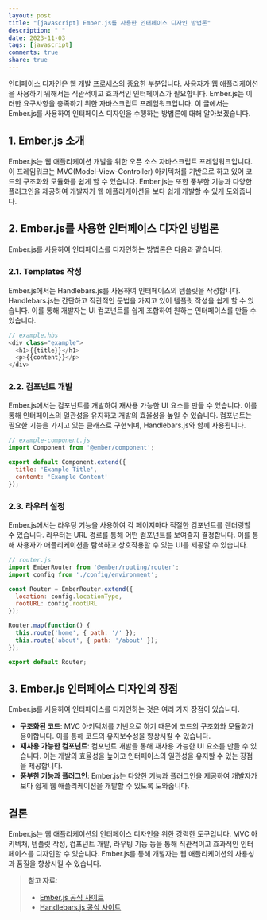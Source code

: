 ```yaml
---
layout: post
title: "[javascript] Ember.js를 사용한 인터페이스 디자인 방법론"
description: " "
date: 2023-11-03
tags: [javascript]
comments: true
share: true
---
```


인터페이스 디자인은 웹 개발 프로세스의 중요한 부분입니다. 사용자가 웹 애플리케이션을 사용하기 위해서는 직관적이고 효과적인 인터페이스가 필요합니다. Ember.js는 이러한 요구사항을 충족하기 위한 자바스크립트 프레임워크입니다. 이 글에서는 Ember.js를 사용하여 인터페이스 디자인을 수행하는 방법론에 대해 알아보겠습니다.

## 1. Ember.js 소개

Ember.js는 웹 애플리케이션 개발을 위한 오픈 소스 자바스크립트 프레임워크입니다. 이 프레임워크는 MVC(Model-View-Controller) 아키텍처를 기반으로 하고 있어 코드의 구조화와 모듈화를 쉽게 할 수 있습니다. Ember.js는 또한 풍부한 기능과 다양한 플러그인을 제공하여 개발자가 웹 애플리케이션을 보다 쉽게 개발할 수 있게 도와줍니다.

## 2. Ember.js를 사용한 인터페이스 디자인 방법론

Ember.js를 사용하여 인터페이스를 디자인하는 방법론은 다음과 같습니다.

### **2.1. Templates 작성**

Ember.js에서는 Handlebars.js를 사용하여 인터페이스의 템플릿을 작성합니다. Handlebars.js는 간단하고 직관적인 문법을 가지고 있어 템플릿 작성을 쉽게 할 수 있습니다. 이를 통해 개발자는 UI 컴포넌트를 쉽게 조합하여 원하는 인터페이스를 만들 수 있습니다.

```javascript
// example.hbs
<div class="example">
  <h1>{{title}}</h1>
  <p>{{content}}</p>
</div>
```

### **2.2. 컴포넌트 개발**

Ember.js에서는 컴포넌트를 개발하여 재사용 가능한 UI 요소를 만들 수 있습니다. 이를 통해 인터페이스의 일관성을 유지하고 개발의 효율성을 높일 수 있습니다. 컴포넌트는 필요한 기능을 가지고 있는 클래스로 구현되며, Handlebars.js와 함께 사용됩니다.

```javascript
// example-component.js
import Component from '@ember/component';

export default Component.extend({
  title: 'Example Title',
  content: 'Example Content'
});
```

### **2.3. 라우터 설정**

Ember.js에서는 라우팅 기능을 사용하여 각 페이지마다 적절한 컴포넌트를 렌더링할 수 있습니다. 라우터는 URL 경로를 통해 어떤 컴포넌트를 보여줄지 결정합니다. 이를 통해 사용자가 애플리케이션을 탐색하고 상호작용할 수 있는 UI를 제공할 수 있습니다.

```javascript
// router.js
import EmberRouter from '@ember/routing/router';
import config from './config/environment';

const Router = EmberRouter.extend({
  location: config.locationType,
  rootURL: config.rootURL
});

Router.map(function() {
  this.route('home', { path: '/' });
  this.route('about', { path: '/about' });
});

export default Router;
```

## 3. Ember.js 인터페이스 디자인의 장점

Ember.js를 사용하여 인터페이스를 디자인하는 것은 여러 가지 장점이 있습니다.

- **구조화된 코드**: MVC 아키텍처를 기반으로 하기 때문에 코드의 구조화와 모듈화가 용이합니다. 이를 통해 코드의 유지보수성을 향상시킬 수 있습니다.
- **재사용 가능한 컴포넌트**: 컴포넌트 개발을 통해 재사용 가능한 UI 요소를 만들 수 있습니다. 이는 개발의 효율성을 높이고 인터페이스의 일관성을 유지할 수 있는 장점을 제공합니다.
- **풍부한 기능과 플러그인**: Ember.js는 다양한 기능과 플러그인을 제공하여 개발자가 보다 쉽게 웹 애플리케이션을 개발할 수 있도록 도와줍니다.

## 결론

Ember.js는 웹 애플리케이션의 인터페이스 디자인을 위한 강력한 도구입니다. MVC 아키텍처, 템플릿 작성, 컴포넌트 개발, 라우팅 기능 등을 통해 직관적이고 효과적인 인터페이스를 디자인할 수 있습니다. Ember.js를 통해 개발자는 웹 애플리케이션의 사용성과 품질을 향상시킬 수 있습니다.

> **참고 자료**:
> - [Ember.js 공식 사이트](https://emberjs.com/)
> - [Handlebars.js 공식 사이트](https://handlebarsjs.com/)